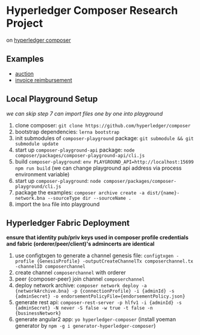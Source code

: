 # Hyperledger Composer Research Project

on [hyperledger composer](https://github.com/hyperledger/composer)

## Examples

- [auction](./examples/auction)
- [invoice reimbursement](./examples/invoice)

## Local Playground Setup

_we can skip step 7 can import files one by one into playground_

1. clone composer: `git clone https://github.com/hyperledger/composer`
2. bootstrap dependencies: `lerna bootstrap`
3. init submodules of `composer-playground` package: `git submodule && git submodule update`
4. start up `composer-playground-api` package: `node composer/packages/composer-playground-api/cli.js`
5. build `composer-playground`: `env PLAYGROUND_API=http://localhost:15699 npm run build` (we can change playground api address via process environment variable)
6. start up `composer-playground`: `node composer/packages/composer-playground/cli.js`
7. package the examples: `composer archive create -a dist/{name}-network.bna --sourceType dir --sourceName .`
8. import the `bna` file into playground

## Hyperledger Fabric Deployment

**ensure that identity pub/priv keys used in composer profile credentials and fabric (orderer/peer/client)'s admincerts are identical**

1. use configtxgen to generate a channel genesis file: `configtxgen -profile {GenesisProfile} -outputCreateChannelTx composerchannel.tx -channelID composerchannel`
2. create channel `composerchannel` with orderer
3. peer {composer-peer} join channel `composerchannel`
4. deploy network archive: `composer network deploy -a {networkArchive.bna} -p {connectionProfile} -i {adminId} -s {adminSecret} -o endorsementPolicyFile={endorsementPolicy.json}`
5. generate rest api: `composer-rest-server -p hlfv1 -i {adminId} -s {adminSecret} -N never -S false -w true -t false -n {businessNetwork}`
6. generate angular2 app: `yo hyperledger-composer` (install yoeman generator by `npm -g i generator-hyperledger-composer`)